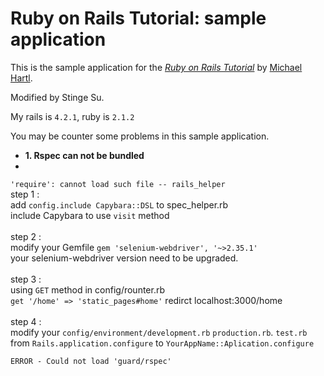 # Ruby on Rails Tutorial: sample application
This is the sample application for
the [*Ruby on Rails Tutorial*](http://railstutorial.org/)
by [Michael Hartl](http://michaelhartl.com/).

Modified by Stinge Su.

My rails is `4.2.1`, ruby is `2.1.2`

You may be counter some problems in this sample application.


- **1. Rspec can not be bundled**
- 

   `'require': cannot load such file -- rails_helper`<br>
    step 1 :<br>
    add `config.include Capybara::DSL` to spec_helper.rb<br>
    include Capybara to use `visit` method<br><br>
    step 2 :<br>
    modify your Gemfile
    `gem 'selenium-webdriver', '~>2.35.1'`<br>
    your selenium-webdriver version need to be upgraded.<br><br>
    step 3 :<br>
    using `GET`  method in config/rounter.rb<br>
    `get '/home' => 'static_pages#home'` redirct localhost:3000/home<br><br>
    step 4 :<br>
    modify your `config/environment/development.rb` `production.rb`. `test.rb`
    from `Rails.application.configure` to `YourAppName::Aplication.configure`
    
   `ERROR - Could not load 'guard/rspec'`
    
    
    
